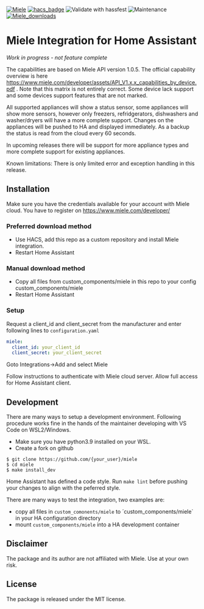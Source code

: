 [![Miele](https://img.shields.io/github/v/release/astrandb/miele)](https://github.com/astrandb/miele/releases/latest) [![hacs_badge](https://img.shields.io/badge/HACS-Custom-orange.svg)](https://github.com/custom-components/hacs) ![Validate with hassfest](https://github.com/astrandb/miele/workflows/Validate%20with%20hassfest/badge.svg) ![Maintenance](https://img.shields.io/maintenance/yes/2022.svg) [![Miele_downloads](https://img.shields.io/github/downloads/astrandb/miele/total)](https://github.com/astrandb/miele)

# Miele Integration for Home Assistant

_Work in progress - not feature complete_

The capabilities are based on Miele API version 1.0.5. The official capability overview is here https://www.miele.com/developer/assets/API_V1.x.x_capabilities_by_device.pdf . Note that this matrix is not entirely correct. Some device lack support and some devices support features that are not marked.

All supported appliances will show a status sensor, some appliances will show more sensors, however only freezers, refridgerators, dishwashers and washer/dryers will have a more complete support. Changes on the appliances will be pushed to HA and displayed immediately. As a backup the status is read from the cloud every 60 seconds.

In upcoming releases there will be support for more appliance types and more complete support for existing appliances.

Known limitations: There is only limited error and exception handling in this release.

## Installation

Make sure you have the credentials available for your account with Miele cloud. You have to register on https://www.miele.com/developer/

### Preferred download method

- Use HACS, add this repo as a custom repository and install Miele integration.
- Restart Home Assistant

### Manual download method

- Copy all files from custom_components/miele in this repo to your config custom_components/miele
- Restart Home Assistant

### Setup

Request a client_id and client_secret from the manufacturer and
enter following lines to `configuration.yaml`

```yaml
miele:
  client_id: your_client_id
  client_secret: your_client_secret
```

Goto Integrations->Add and select Miele

Follow instructions to authenticate with Miele cloud server. Allow full access for Home Assistant client.

## Development

There are many ways to setup a development environment.
Following procedure works fine in the hands of the maintainer developing with VS Code on WSL2/Windows.

- Make sure you have python3.9 installed on your WSL.
- Create a fork on github

```
$ git clone https://github.com/{your_user}/miele
$ cd miele
$ make install_dev
```

Home Assistant has defined a code style. Run `make lint` before pushing your changes to align with the peferred style.

There are many ways to test the integration, two examples are:

- copy all files in `custom_comonents/miele` to ´custom_components/miele` in your HA configuration directory
- mount `custom_components/miele` into a HA development container

## Disclaimer

The package and its author are not affiliated with Miele. Use at your own risk.

## License

The package is released under the MIT license.
